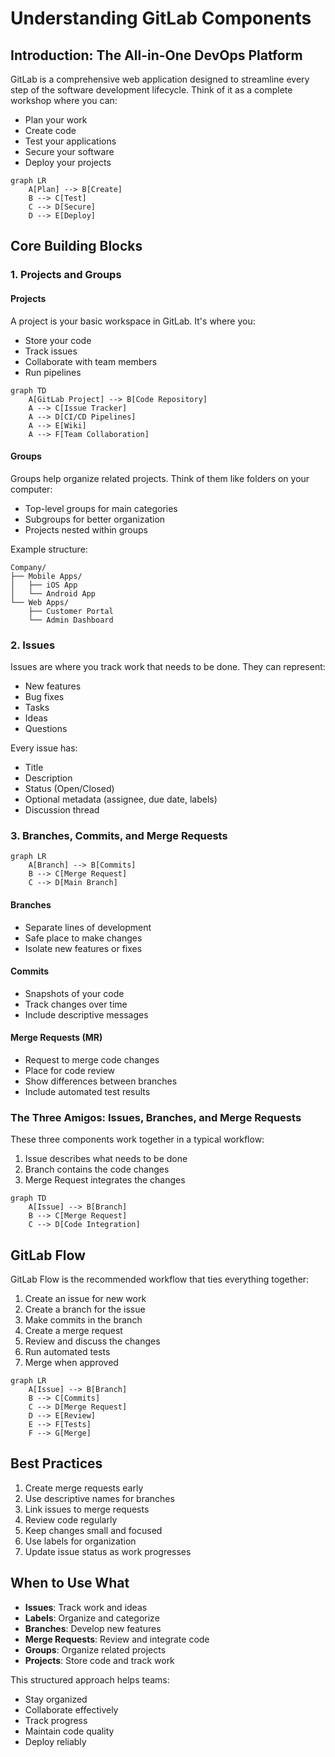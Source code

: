 # Understanding GitLab Components

## Introduction: The All-in-One DevOps Platform

GitLab is a comprehensive web application designed to streamline every step of the software development lifecycle. Think of it as a complete workshop where you can:

- Plan your work
- Create code
- Test your applications 
- Secure your software
- Deploy your projects

```mermaid
graph LR
    A[Plan] --> B[Create]
    B --> C[Test]
    C --> D[Secure] 
    D --> E[Deploy]
```

## Core Building Blocks

### 1. Projects and Groups

#### Projects
A project is your basic workspace in GitLab. It's where you:
- Store your code
- Track issues
- Collaborate with team members
- Run pipelines

```mermaid
graph TD
    A[GitLab Project] --> B[Code Repository]
    A --> C[Issue Tracker]
    A --> D[CI/CD Pipelines]
    A --> E[Wiki]
    A --> F[Team Collaboration]
```

#### Groups
Groups help organize related projects. Think of them like folders on your computer:
- Top-level groups for main categories
- Subgroups for better organization
- Projects nested within groups

Example structure:
```
Company/
├── Mobile Apps/
│   ├── iOS App
│   └── Android App
└── Web Apps/
    ├── Customer Portal
    └── Admin Dashboard
```

### 2. Issues

Issues are where you track work that needs to be done. They can represent:
- New features
- Bug fixes
- Tasks
- Ideas
- Questions

Every issue has:
- Title
- Description
- Status (Open/Closed)
- Optional metadata (assignee, due date, labels)
- Discussion thread

### 3. Branches, Commits, and Merge Requests

```mermaid
graph LR
    A[Branch] --> B[Commits]
    B --> C[Merge Request]
    C --> D[Main Branch]
```

#### Branches
- Separate lines of development
- Safe place to make changes
- Isolate new features or fixes

#### Commits
- Snapshots of your code
- Track changes over time
- Include descriptive messages

#### Merge Requests (MR)
- Request to merge code changes
- Place for code review
- Show differences between branches
- Include automated test results

### The Three Amigos: Issues, Branches, and Merge Requests

These three components work together in a typical workflow:
1. Issue describes what needs to be done
2. Branch contains the code changes
3. Merge Request integrates the changes

```mermaid
graph TD
    A[Issue] --> B[Branch]
    B --> C[Merge Request]
    C --> D[Code Integration]
```

## GitLab Flow

GitLab Flow is the recommended workflow that ties everything together:

1. Create an issue for new work
2. Create a branch for the issue
3. Make commits in the branch
4. Create a merge request
5. Review and discuss the changes
6. Run automated tests
7. Merge when approved

```mermaid
graph LR
    A[Issue] --> B[Branch]
    B --> C[Commits]
    C --> D[Merge Request]
    D --> E[Review]
    E --> F[Tests]
    F --> G[Merge]
```

## Best Practices

1. Create merge requests early
2. Use descriptive names for branches
3. Link issues to merge requests
4. Review code regularly
5. Keep changes small and focused
6. Use labels for organization
7. Update issue status as work progresses

## When to Use What

- **Issues**: Track work and ideas
- **Labels**: Organize and categorize
- **Branches**: Develop new features
- **Merge Requests**: Review and integrate code
- **Groups**: Organize related projects
- **Projects**: Store code and track work

This structured approach helps teams:
- Stay organized
- Collaborate effectively
- Track progress
- Maintain code quality
- Deploy reliably

